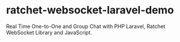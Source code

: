 # ratchet-websocket-laravel-demo
Real Time One-to-One and Group Chat with PHP Laravel, Ratchet WebSocket Library and JavaScript.
